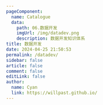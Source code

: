 ```yaml
---
pageComponent:
  name: Catalogue
  data:
    path: 06.数据开发
    imgUrl: /img/datadev.png
    description: 数据开发知识体系
title: 数据开发
date: 2024-04-25 21:50:53
permalink: /datadev/
sidebar: false
article: false
comment: false
editLink: false
author:
  name: Cyan
  link: https://willpast.github.io/
---
```

